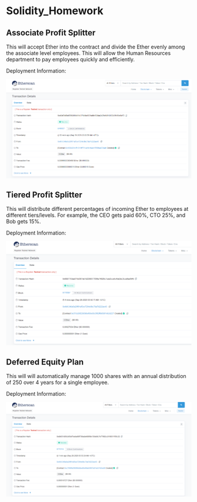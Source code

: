 # Solidity_Homework

## Associate Profit Splitter

This will accept Ether into the contract and divide the Ether evenly among the associate level employees. This will allow the Human Resources department to pay employees quickly and efficiently.

Deployment Information:

![profit split](Images/Associate_Profit_Splitter.PNG)

## Tiered Profit Splitter

This will distribute different percentages of incoming Ether to employees at different tiers/levels. For example, the CEO gets paid 60%, CTO 25%, and Bob gets 15%.

Deployment Information: 

![tiered profit](Images/Tiered_Profit_Splitter.PNG)

## Deferred Equity Plan

This will will automatically manage 1000 shares with an annual distribution of 250 over 4 years for a single employee.

Deployment Information:

![Deferred profit](Images/Deferred_Equity_Plan.PNG)